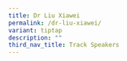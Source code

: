 ```yaml
---
title: Dr Liu Xiawei
permalink: /dr-liu-xiawei/
variant: tiptap
description: ""
third_nav_title: Track Speakers
---
```

